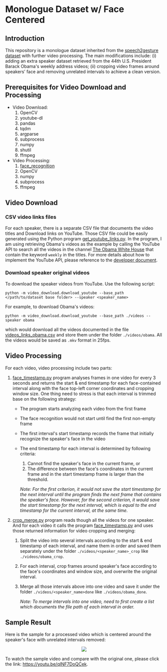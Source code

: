 # Monologue Dataset w/ Face Centered

## Introduction
This repository is a monologue dataset inherited from the [speech2gesture dataset](https://github.com/amirbar/speech2gesture/blob/master/data/dataset.md) with further video 
processing. The main modifications include: (i) adding an extra speaker dataset retrieved from the 44th U.S. President Barack Obama's weekly address videos; 
(ii) cropping video frames around speakers’ face and removing unrelated intervals to achieve a clean version.

## Prerequisites for Video Download and Processing
- Video Download:
    1. OpenCV
    2. youtube-dl
    3. pandas
    4. tqdm
    5. argparse
    6. subprocess
    7. numpy
    8. shutil
    9. ffmpeg
- Video Processing:
    1. [face_recognition](https://github.com/ageitgey/face_recognition)
    2. OpenCV
    3. numpy
    4. subprocess
    5. ffmpeg

## Video Download
### CSV video links files
For each speaker, there is a separate CSV file that documents the video titles and Download links on YouTube. Those CSV file could be easily generated using 
the Python program [get_youtube_links.py](./video_download/get_youtube_links.py). In the program, I am using retrieving Obama's videos as the example by calling 
the YouTube API to search all the videos in the channel [The Obama White House](https://www.youtube.com/obamawhitehouse) that contain the keyword `weekly` in the titles. 
For more details about how to implement the YouTube API, please reference to the [developer document](https://developers.google.com/youtube/v3/getting-started).

### Download speaker original videos
To download the speaker videos from YouTube. Use the following script:
```
python -m video_download.download_youtube --base_path </path/to/dataset base folder> --speaker <speaker_name>
```
For example, to download Obama's videos:
```
python -m video_download.download_youtube --base_path ./videos --speaker obama
```
which would download all the videos documented in the file [videos_links_obama.csv](./video_download/videos_links_obama.csv) and store them under the folder `./videos/obama`. 
All the videos would be saved as `.mkv` format in 25fps.

## Video Processing
For each video, video processing include two parts:

1. [face_timestamp.py](./video_processing/face_timestamp.py) program analyses frames in one video for every 3 seconds and returns the start & end timestamp for each 
face-contained interval along with the face top-left corner coordinates and cropping window size. One thing need to stress is that each interval is trimmed base on the following strategy:
    - The program starts analyzing each video from the first frame
    - The face recognition would not start until find the first non-empty frame
    - The first interval's start timestamp records the frame that initially recognize the speaker's face in the video
    - The end timestamp for each interval is determined by following criteria:
        1. Cannot find the speaker's face in the current frame, or
        2. The difference between the face's coordinates in the current frame and in the start timestamp frame is larger than the threshold.
        
        *Note: For the first criterion, it would not save the start timestamp for the next interval until the program finds the next frame that contains the speaker's face. However, for the second criterion, it would save the start timestamp for the next interval, which is equal to the end timestamp for the current interval, at the same time.*

2. [crop_merge.py](video_processing/crop_merge.py) program reads though all the videos for one speaker. And for each video it calls the program [face_timestamp.py](./video_processing/face_timestamp.py) and uses those returned information for video cropping and merging:
    1. Split the video into several intervals according to the start & end timestamp of each interval, and name them in order and saved them separately under the folder `./videos/<speaker_name>_crop` like `./videos/obama_crop`.
    2. For each interval, crop frames around speaker's face according to the face's coordinates and window size, and overwrite the original interval.
    3. Merge all those intervals above into one video and save it under the folder `./videos/<speaker_name>done` like `./videos/obama_done`.

        *Note: To merge intervals into one video, need to first create a list which documents the file path of each interval in order.*


## Sample Result
Here is the sample for a processed video which is centered around the speaker's face with unrelated intervals removed:

<p align="center">
  <img src="./sample.gif">
</p>

To watch the sample video and compare with the original one, please click the link: https://youtu.be/qINF7DoQCek.


